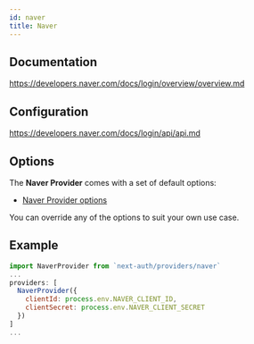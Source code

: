 ```yaml
---
id: naver
title: Naver
---
```


## Documentation

https://developers.naver.com/docs/login/overview/overview.md

## Configuration

https://developers.naver.com/docs/login/api/api.md

## Options

The **Naver Provider** comes with a set of default options:

- [Naver Provider options](https://github.com/nextauthjs/next-auth/blob/main/src/providers/naver.js)

You can override any of the options to suit your own use case.

## Example

```js
import NaverProvider from `next-auth/providers/naver`
...
providers: [
  NaverProvider({
    clientId: process.env.NAVER_CLIENT_ID,
    clientSecret: process.env.NAVER_CLIENT_SECRET
  })
]
...
```
